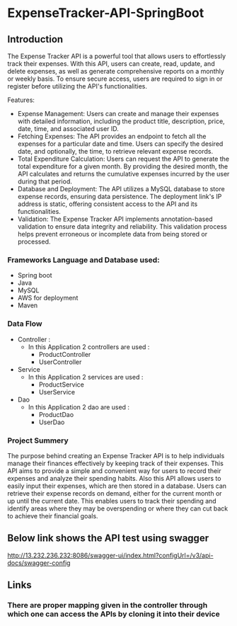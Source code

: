# ExpenseTracker-API-SpringBoot

## Introduction
The Expense Tracker API is a powerful tool that allows users to effortlessly track their expenses. With this API, users can create, read, update, and delete expenses, as well as generate comprehensive reports on a monthly or weekly basis. To ensure secure access, users are required to sign in or register before utilizing the API's functionalities.

Features:
* Expense Management: Users can create and manage their expenses with detailed information, including the product title, description, price, date, time, and associated user ID.
* Fetching Expenses: The API provides an endpoint to fetch all the expenses for a particular date and time. Users can specify the desired date, and optionally, the time, to retrieve relevant expense records.
* Total Expenditure Calculation: Users can request the API to generate the total expenditure for a given month. By providing the desired month, the API calculates and returns the cumulative expenses incurred by the user during that period.
* Database and Deployment: The API utilizes a MySQL database to store expense records, ensuring data persistence. The deployment link's IP address is static, offering consistent access to the API and its functionalities.
* Validation: The Expense Tracker API implements annotation-based validation to ensure data integrity and reliability. This validation process helps prevent erroneous or incomplete data from being stored or processed.

### Frameworks Language and Database used:
* Spring boot
* Java
* MySQL
* AWS for deployment
* Maven

### Data Flow
* Controller : 
  * In this Application 2 controllers are used :
    * ProductController
    * UserController
* Service
  * In this Application 2 services are used :
    * ProductService
    * UserService
* Dao
  * In this Application 2 dao are used :
    * ProductDao
    * UserDao
  
### Project Summery
The purpose behind creating an Expense Tracker API is to help individuals manage their finances effectively by keeping track of their expenses. This API aims to provide a simple and convenient way for users to record their expenses and analyze their spending habits. Also this API allows users to easily input their expenses, which are then stored in a database. Users can retrieve their expense records on demand, either for the current month or up until the current date. This enables users to track their spending and identify areas where they may be overspending or where they can cut back to achieve their financial goals.


## Below link shows the API test using swagger
http://13.232.236.232:8086/swagger-ui/index.html?configUrl=/v3/api-docs/swagger-config



## Links
  ### There are proper mapping given in the controller through which one can access the APIs by cloning it into their device
    
  
